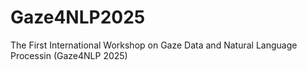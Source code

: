 # Gaze4NLP2025
The First International Workshop on Gaze Data and Natural Language Processin (Gaze4NLP 2025)
